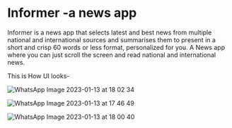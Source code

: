 # Informer -a news app
Informer is a news app that selects latest and best news from multiple national and international sources and summarises them to present in a short and crisp 60 words or less format, personalized for you.
A News app where you can just scroll the screen and read national and international news.

This is How UI looks-

![WhatsApp Image 2023-01-13 at 18 02 34](https://user-images.githubusercontent.com/94397716/212321279-2f64dedc-9c88-4cb5-b7ae-f3a5c49a63bd.jpg)

![WhatsApp Image 2023-01-13 at 17 46 49](https://user-images.githubusercontent.com/94397716/212319478-e3b2e3ca-270f-4cde-842f-c833fbf1fe33.jpg)

![WhatsApp Image 2023-01-13 at 18 00 40](https://user-images.githubusercontent.com/94397716/212320967-2094fc64-e1e0-4bc0-9e6d-2ae8562a406b.jpg)

